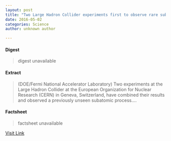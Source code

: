 ```yaml
---
layout: post
title: "Two Large Hadron Collider experiments first to observe rare subatomic process"
date: 2016-05-02
categories: Science
author: unknown author

---
```



#### Digest
>digest unavailable

#### Extract
>(DOE/Fermi National Accelerator Laboratory) Two experiments at the Large Hadron Collider at the European Organization for Nuclear Research (CERN) in Geneva, Switzerland, have combined their results and observed a previously unseen subatomic process....

#### Factsheet
>factsheet unavailable

[Visit Link](http://www.eurekalert.org/pub_releases/2015-05/dnal-tlh051315.php)


